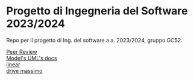 # Progetto di Ingegneria del Software 2023/2024

Repo per il progetto di Ing. del software a.a. 2023/2024, gruppo GC52.  

[Peer Review](https://polimi365-my.sharepoint.com/:w:/g/personal/10764503_polimi_it/ETClKx4a5B5Pu3p3W4UNNpYBV8mCUApkyBBJR9Fi91QX_w?e=mLgb8T)  
[Model's UML's docs](https://onedrive.live.com/edit?id=1F421839E4C563F3!1040&resid=1F421839E4C563F3!1040&ithint=file%2cdocx&authkey=!ABCsSRtd3BrLvgE&wdo=2&cid=1f421839e4c563f3)  
[linear](https://linear.app/ingsw2024-gc52/team/ING/all)  
[drive massimo](https://drive.google.com/drive/folders/1VBt6Vx82A4zq1yFQA5c-Ebv025igLe42)
